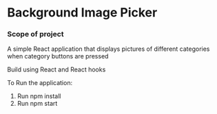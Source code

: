 # Background Image Picker

### Scope of project
A simple React application that displays pictures of different categories when category buttons are pressed

Build using React and React hooks

To Run the application:
1. Run npm install
2. Run npm start
